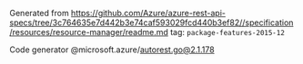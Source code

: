Generated from https://github.com/Azure/azure-rest-api-specs/tree/3c764635e7d442b3e74caf593029fcd440b3ef82//specification/resources/resource-manager/readme.md tag: `package-features-2015-12`

Code generator @microsoft.azure/autorest.go@2.1.178


